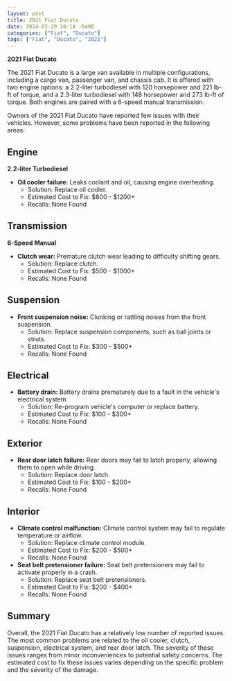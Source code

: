 ```yaml
---
layout: post
title: 2021 Fiat Ducato
date: 2024-03-29 10:14 -0400
categories: ["Fiat", "Ducato"]
tags: ["Fiat", "Ducato", "2021"]
---
```

**2021 Fiat Ducato**

The 2021 Fiat Ducato is a large van available in multiple configurations, including a cargo van, passenger van, and chassis cab. It is offered with two engine options: a 2.2-liter turbodiesel with 120 horsepower and 221 lb-ft of torque, and a 2.3-liter turbodiesel with 148 horsepower and 273 lb-ft of torque. Both engines are paired with a 6-speed manual transmission.

Owners of the 2021 Fiat Ducato have reported few issues with their vehicles. However, some problems have been reported in the following areas:

## Engine

**2.2-liter Turbodiesel**

* **Oil cooler failure:** Leaks coolant and oil, causing engine overheating.
    * Solution: Replace oil cooler.
    * Estimated Cost to Fix: $800 - $1200+
    * Recalls: None Found

## Transmission

**6-Speed Manual**

* **Clutch wear:** Premature clutch wear leading to difficulty shifting gears.
    * Solution: Replace clutch.
    * Estimated Cost to Fix: $500 - $1000+
    * Recalls: None Found

## Suspension

* **Front suspension noise:** Clunking or rattling noises from the front suspension.
    * Solution: Replace suspension components, such as ball joints or struts.
    * Estimated Cost to Fix: $300 - $500+
    * Recalls: None Found

## Electrical

* **Battery drain:** Battery drains prematurely due to a fault in the vehicle's electrical system.
    * Solution: Re-program vehicle's computer or replace battery.
    * Estimated Cost to Fix: $100 - $300+
    * Recalls: None Found

## Exterior

* **Rear door latch failure:** Rear doors may fail to latch properly, allowing them to open while driving.
    * Solution: Replace door latch.
    * Estimated Cost to Fix: $100 - $200+
    * Recalls: None Found

## Interior

* **Climate control malfunction:** Climate control system may fail to regulate temperature or airflow.
    * Solution: Replace climate control module.
    * Estimated Cost to Fix: $200 - $500+
    * Recalls: None Found
* **Seat belt pretensioner failure:** Seat belt pretensioners may fail to activate properly in a crash.
    * Solution: Replace seat belt pretensioners.
    * Estimated Cost to Fix: $200 - $400+
    * Recalls: None Found

## Summary

Overall, the 2021 Fiat Ducato has a relatively low number of reported issues. The most common problems are related to the oil cooler, clutch, suspension, electrical system, and rear door latch. The severity of these issues ranges from minor inconveniences to potential safety concerns. The estimated cost to fix these issues varies depending on the specific problem and the severity of the damage.
